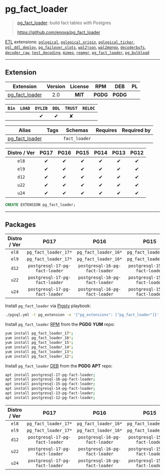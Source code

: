 # pg_fact_loader


> [pg_fact_loader](https://github.com/enova/pg_fact_loader): build fact tables with Postgres
>
> https://github.com/enova/pg_fact_loader





[ETL](/etl) extensions: [`pglogical`](/pglogical), [`pglogical_origin`](/pglogical_origin), [`pglogical_ticker`](/pglogical_ticker), [`pgl_ddl_deploy`](/pgl_ddl_deploy), [`pg_failover_slots`](/pg_failover_slots), [`wal2json`](/wal2json), [`wal2mongo`](/wal2mongo), [`decoderbufs`](/decoderbufs), [`decoder_raw`](/decoder_raw), [`test_decoding`](/test_decoding), [`mimeo`](/mimeo), [`repmgr`](/repmgr), [`pg_fact_loader`](/pg_fact_loader), [`pg_bulkload`](/pg_bulkload)


-------
## Extension


| Extension | Version | License | RPM | DEB | PL |
|-----------|:-------:|:-------:|:---:|:---:|:--:|
| [pg_fact_loader](https://github.com/enova/pg_fact_loader) | 2.0 | **<span class="tcblue">MIT</span>** | **<span class="tccyan">PGDG</span>** | **<span class="tccyan">PGDG</span>** |  |



| `Bin` | `LOAD` | `DYLIB` | `DDL` | `TRUST` | `RELOC` |
|:-----:|:------:|:-------:|:-----:|:-------:|:-------:|
|  |  | <span class="tcblue">✔</span> | <span class="tcblue">✔</span> | <span class="tcwarn">✘</span> |  |



| Alias | Tags | Schemas | Requires | Required by |
|-------|------|---------|----------|-------------|
| [pg_fact_loader](/pg_fact_loader) |  | `fact_loader` |  |  |



| Distro / Ver | PG17 | PG16 | PG15 | PG14 | PG13 | PG12 |
|:------------:|:----:|:----:|:----:|:----:|:----:|:----:|
| `el8` | <span class="tcblue">✔</span> | <span class="tcblue">✔</span> | <span class="tcblue">✔</span> | <span class="tcblue">✔</span> | <span class="tcblue">✔</span> | <span class="tcblue">✔</span> |
| `el9` | <span class="tcblue">✔</span> | <span class="tcblue">✔</span> | <span class="tcblue">✔</span> | <span class="tcblue">✔</span> | <span class="tcblue">✔</span> | <span class="tcblue">✔</span> |
| `d12` | <span class="tcblue">✔</span> | <span class="tcblue">✔</span> | <span class="tcblue">✔</span> | <span class="tcblue">✔</span> | <span class="tcblue">✔</span> | <span class="tcblue">✔</span> |
| `u22` | <span class="tcblue">✔</span> | <span class="tcblue">✔</span> | <span class="tcblue">✔</span> | <span class="tcblue">✔</span> | <span class="tcblue">✔</span> | <span class="tcblue">✔</span> |
| `u24` | <span class="tcblue">✔</span> | <span class="tcblue">✔</span> | <span class="tcblue">✔</span> | <span class="tcblue">✔</span> | <span class="tcblue">✔</span> | <span class="tcblue">✔</span> |





```sql
CREATE EXTENSION pg_fact_loader;
```

-----------


## Packages


| Distro / Ver | PG17 | PG16 | PG15 | PG14 | PG13 | PG12 |
|:------------:|:----:|:----:|:----:|:----:|:----:|:----:|
| `el8` | `pg_fact_loader_17*` | `pg_fact_loader_16*` | `pg_fact_loader_15*` | `pg_fact_loader_14*` | `pg_fact_loader_13*` | `pg_fact_loader_12*` |
| `el9` | `pg_fact_loader_17*` | `pg_fact_loader_16*` | `pg_fact_loader_15*` | `pg_fact_loader_14*` | `pg_fact_loader_13*` | `pg_fact_loader_12*` |
| `d12` | `postgresql-17-pg-fact-loader` | `postgresql-16-pg-fact-loader` | `postgresql-15-pg-fact-loader` | `postgresql-14-pg-fact-loader` | `postgresql-13-pg-fact-loader` | `postgresql-12-pg-fact-loader` |
| `u22` | `postgresql-17-pg-fact-loader` | `postgresql-16-pg-fact-loader` | `postgresql-15-pg-fact-loader` | `postgresql-14-pg-fact-loader` | `postgresql-13-pg-fact-loader` | `postgresql-12-pg-fact-loader` |
| `u24` | `postgresql-17-pg-fact-loader` | `postgresql-16-pg-fact-loader` | `postgresql-15-pg-fact-loader` | `postgresql-14-pg-fact-loader` | `postgresql-13-pg-fact-loader` | `postgresql-12-pg-fact-loader` |



Install `pg_fact_loader` via [Pigsty](https://pigsty.io/docs/pgext/usage/install/) playbook:

```bash
./pgsql.yml -t pg_extension -e '{"pg_extensions": ["pg_fact_loader"]}'
```


Install `pg_fact_loader` [RPM](/rpm) from the **<span class="tccyan">PGDG</span>** **YUM** repo:

```bash
yum install pg_fact_loader_17*;
yum install pg_fact_loader_16*;
yum install pg_fact_loader_15*;
yum install pg_fact_loader_14*;
yum install pg_fact_loader_13*;
yum install pg_fact_loader_12*;
```


Install `pg_fact_loader` [DEB](/deb) from the **<span class="tccyan">PGDG</span>** **APT** repo:

```bash
apt install postgresql-17-pg-fact-loader;
apt install postgresql-16-pg-fact-loader;
apt install postgresql-15-pg-fact-loader;
apt install postgresql-14-pg-fact-loader;
apt install postgresql-13-pg-fact-loader;
apt install postgresql-12-pg-fact-loader;
```




| Distro / Ver | PG17 | PG16 | PG15 | PG14 | PG13 | PG12 |
|:------------:|:----:|:----:|:----:|:----:|:----:|:----:|
| `el8` | `pg_fact_loader_17*` | `pg_fact_loader_16*` | `pg_fact_loader_15*` | `pg_fact_loader_14*` | `pg_fact_loader_13*` | `pg_fact_loader_12*` |
| `el9` | `pg_fact_loader_17*` | `pg_fact_loader_16*` | `pg_fact_loader_15*` | `pg_fact_loader_14*` | `pg_fact_loader_13*` | `pg_fact_loader_12*` |
| `d12` | `postgresql-17-pg-fact-loader` | `postgresql-16-pg-fact-loader` | `postgresql-15-pg-fact-loader` | `postgresql-14-pg-fact-loader` | `postgresql-13-pg-fact-loader` | `postgresql-12-pg-fact-loader` |
| `u22` | `postgresql-17-pg-fact-loader` | `postgresql-16-pg-fact-loader` | `postgresql-15-pg-fact-loader` | `postgresql-14-pg-fact-loader` | `postgresql-13-pg-fact-loader` | `postgresql-12-pg-fact-loader` |
| `u24` | `postgresql-17-pg-fact-loader` | `postgresql-16-pg-fact-loader` | `postgresql-15-pg-fact-loader` | `postgresql-14-pg-fact-loader` | `postgresql-13-pg-fact-loader` | `postgresql-12-pg-fact-loader` |





